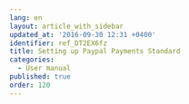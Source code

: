 ```yaml
---
lang: en
layout: article_with_sidebar
updated_at: '2016-09-30 12:31 +0400'
identifier: ref_DT2EX6fz
title: Setting up Paypal Payments Standard
categories:
  - User manual
published: true
order: 120
---
```

